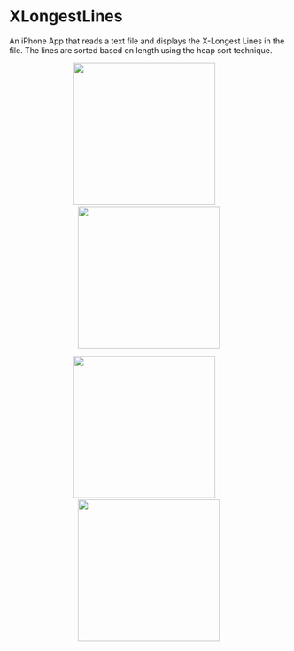 XLongestLines
=============

An iPhone App that reads a text file and displays the X-Longest Lines in the file. The lines are sorted based on length using the heap sort technique.

<p align = 'center'><img width=256 src="https://raw.github.com/rohitkharat/XLongestLines/master/screenshots/screen2.png"/>&nbsp;&nbsp;&nbsp;&nbsp;
<img width=256 src="https://raw.github.com/rohitkharat/XLongestLines/master/screenshots/screen1.png"/></p>
<p align = 'center'><img width=256 src="https://raw.github.com/rohitkharat/XLongestLines/master/screenshots/screen3.png"/>&nbsp;&nbsp;&nbsp;&nbsp;
<img width=256 src="https://raw.github.com/rohitkharat/XLongestLines/master/screenshots/screen4.png"/></p>



